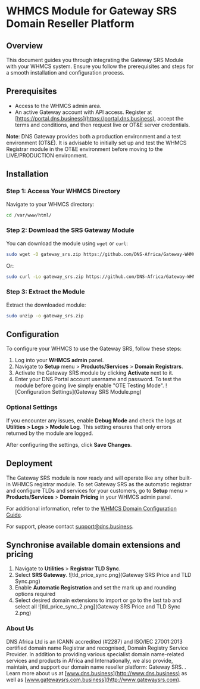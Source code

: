 # WHMCS Module for Gateway SRS Domain Reseller Platform

## Overview

This document guides you through integrating the Gateway SRS Module with your WHMCS system. Ensure you follow the prerequisites and steps for a smooth installation and configuration process.

## Prerequisites

- Access to the WHMCS admin area.
- An active Gateway account with API access. Register at [https://portal.dns.business](https://portal.dns.business), accept the terms and conditions, and then request live or OT&E server credentials.

**Note**: DNS Gateway provides both a production environment and a test environment (OT&E). It is advisable to initially set up and test the WHMCS Registrar module in the OT&E environment before moving to the LIVE/PRODUCTION environment.

## Installation

### Step 1: Access Your WHMCS Directory
Navigate to your WHMCS directory:
```bash
cd /var/www/html/
```

### Step 2: Download the SRS Gateway Module
You can download the module using `wget` or `curl`:
```bash
sudo wget -O gateway_srs.zip https://github.com/DNS-Africa/Gateway-WHMCS/raw/master/gateway_srs.zip
```
Or:
```bash
sudo curl -Lo gateway_srs.zip https://github.com/DNS-Africa/Gateway-WHMCS/raw/master/gateway_srs.zip
```

### Step 3: Extract the Module
Extract the downloaded module:
```bash
sudo unzip -o gateway_srs.zip
```

## Configuration

To configure your WHMCS to use the Gateway SRS, follow these steps:

1. Log into your **WHMCS admin** panel.
2. Navigate to **Setup** menu > **Products/Services** > **Domain Registrars**.
3. Activate the Gateway SRS module by clicking **Activate** next to it.
4. Enter your DNS Portal account username and password. To test the module before going live simply enable "OTE Testing Mode".
   ![Configuration Settings](Gateway SRS Module.png)

### Optional Settings
If you encounter any issues, enable **Debug Mode** and check the logs at **Utilities > Logs > Module Log**. This setting ensures that only errors returned by the module are logged.

After configuring the settings, click **Save Changes**.

## Deployment

The Gateway SRS module is now ready and will operate like any other built-in WHMCS registrar module. To set Gateway SRS as the automatic registrar and configure TLDs and services for your customers, go to **Setup** menu > **Products/Services** > **Domain Pricing** in your WHMCS admin panel.

For additional information, refer to the [WHMCS Domain Configuration Guide](http://docs.whmcs.com/Domains_Configuration).

For support, please contact [support@dns.business](mailto:support@dns.business).

## Synchronise available domain extensions and pricing

1. Navigate to **Utilities** > **Registrar TLD Sync**.
2. Select **SRS Gateway**.
   ![tld_price_sync.png](Gateway SRS Price and TLD Sync.png)
3. Enable **Automatic Registration** and set the mark up and rounding options required
4. Select desired domain extensions to import or go to the last tab and select all
   ![tld_price_sync_2.png](Gateway SRS Price and TLD Sync 2.png)

### About Us

DNS Africa Ltd is an ICANN accredited (#2287) and ISO/IEC 27001:2013 certified domain name Registrar and recognised, Domain Registry Service Provider. In addition to providing various specialist domain name-related services and products in Africa and Internationally, we also provide, maintain, and support our domain name reseller platform: Gateway SRS. . Learn more about us at [www.dns.business](http://www.dns.business) as well as [www.gatewaysrs.com.business](http://www.gatewaysrs.com).
